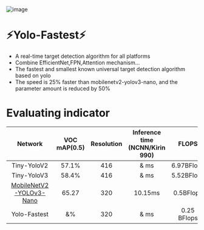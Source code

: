 

![image](https://github.com/dog-qiuqiu/Yolo-Fastest/blob/master/data/flash.gif)

# :zap:Yolo-Fastest:zap:
* A real-time target detection algorithm for all platforms
* Combine EfficientNet,FPN,Attention mechanism...
* The fastest and smallest known universal target detection algorithm based on yolo
* The speed is 25% faster than mobilenetv2-yolov3-nano, and the parameter amount is reduced by 50%

# Evaluating indicator
Network|VOC mAP(0.5)|Resolution|Inference time (NCNN/Kirin 990)|FLOPS|Weight size
:---:|:---:|:---:|:---:|:---:|:---:
Tiny-YoloV2|57.1%|416|& ms|6.97BFlops|60.5MB
Tiny-YoloV3|58.4%|416|& ms|5.52BFlops|33.4MB
[MobileNetV2-YOLOv3-Nano](https://github.com/dog-qiuqiu/MobileNetv2-YOLOV3/tree/master/MobileNetV2-YOLOv3-Nano)|65.27|320|10.15ms|0.5BFlops|3.0MB
Yolo-Fastest|&%|320|& ms|0.25 BFlops|1.8MB

